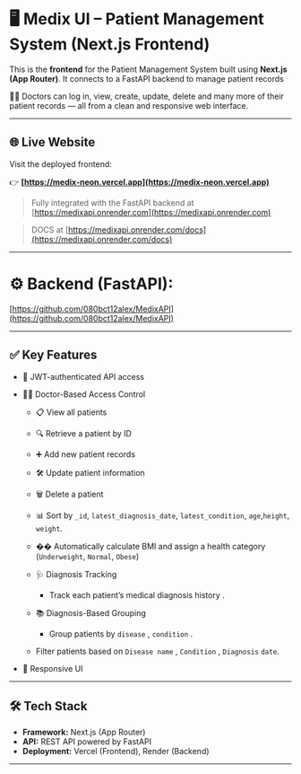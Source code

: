 # 🖥️ Medix UI – Patient Management System (Next.js Frontend)

This is the **frontend** for the Patient Management System built using **Next.js (App Router)**. It connects to a FastAPI backend to manage patient records 

🧑‍⚕️ Doctors can log in, view, create, update,  delete and many more of  their patient records — all from a clean and responsive web interface.

---

## 🌐 Live Website

Visit the deployed frontend:

👉 **[https://medix-neon.vercel.app](https://medix-neon.vercel.app)**

> Fully integrated with the FastAPI backend at [https://medixapi.onrender.com](https://medixapi.onrender.com)

> DOCS at [https://medixapi.onrender.com/docs](https://medixapi.onrender.com/docs)

---



# ⚙️ **Backend (FastAPI):**  
  [https://github.com/080bct12alex/MedixAPI](https://github.com/080bct12alex/MedixAPI)

---

## ✅ Key Features

-   🔐 JWT-authenticated API access
    
-   👨‍⚕️ Doctor-Based Access Control
      -   📋 View all patients
    
      -   🔍 Retrieve a patient by ID
    
      -   ➕ Add new patient records
    
      -   🛠 Update patient information
    
      -   🗑 Delete a patient
    
      -   📊 Sort by   `_id`, `latest_diagnosis_date`, `latest_condition`, `age`,`height`, `weight`.

      -   �� Automatically calculate BMI and assign a health category (`Underweight`, `Normal`, `Obese`)
     - 🩺 Diagnosis Tracking
       - Track each patient’s medical diagnosis history .
     - 📚 Diagnosis-Based Grouping
       - Group patients by `disease` , `condition` .

     - Filter patients based on  `Disease name` , `Condition` , `Diagnosis` `date`. 
       


- 🧭 Responsive UI


---

## 🛠 Tech Stack

- **Framework:** Next.js (App Router)
- **API:** REST API powered by FastAPI
- **Deployment:** Vercel (Frontend), Render (Backend)

---



